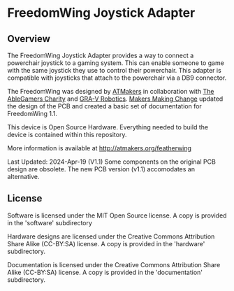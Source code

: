 # FreedomWing Joystick Adapter

## Overview

The FreedomWing Joystick Adapter provides a way to connect a powerchair joystick to a gaming system. This can enable someone to game with the same joystick they use to control their powerchair. This adapter is compatible with joysticks that attach to the powerchair via a DB9 connector. 

The FreedomWing was designed by [ATMakers](http://atmakers.org/) in collaboration with [The AbleGamers Charity](http://ablegamers.org/) and [GRA-V Robotics](https://www.facebook.com/grav.robotics/). [Makers Making Change](https://makersmakingchange.com/) updated the design of the PCB and created a basic set of documentation for FreedomWing 1.1.

This device is Open Source Hardware. Everything needed to build the device is contained within this repository.

More information is available at http://atmakers.org/featherwing

Last Updated: 2024-Apr-19 (V1.1)
Some components on the original PCB design are obsolete. The new PCB version (v1.1) accomodates an alternative.


## License

Software is licensed under the MIT Open Source license.  A copy is provided in the 'software' subdirectory

Hardware designs are licensed under the Creative Commons Attribution Share Alike (CC-BY:SA) license.  A copy is provided in the 'hardware' subdirectory.

Documentation is licensed under the Creative Commons Attribution Share Alike (CC-BY:SA) license.  A copy is provided in the 'documentation' subdirectory.




